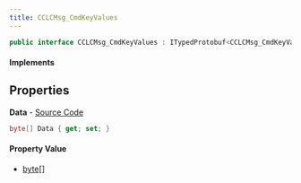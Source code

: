 ```yaml
---
title: CCLCMsg_CmdKeyValues
---
```


```csharp
public interface CCLCMsg_CmdKeyValues : ITypedProtobuf<CCLCMsg_CmdKeyValues>, INativeHandle, INetMessage<CCLCMsg_CmdKeyValues>, IDisposable
```

#### Implements

## Properties

**Data** - [Source Code](https://github.com/swiftly-solution/swiftlys2/blob/main/managed/src/SwiftlyS2.Generated/Protobufs/Interfaces/CCLCMsg_CmdKeyValues.cs#L18)

```csharp
byte[] Data { get; set; }
```

#### Property Value

- [byte](https://learn.microsoft.com/dotnet/api/system.byte)[]

